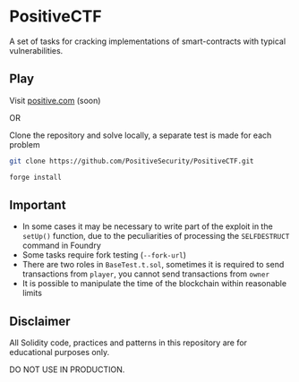 # PositiveCTF

A set of tasks for cracking implementations of smart-contracts with typical vulnerabilities.

## Play

Visit [positive.com](https://www.positive.com/ctf) (soon)

OR

Clone the repository and solve locally, a separate test is made for each problem

```sh
git clone https://github.com/PositiveSecurity/PositiveCTF.git

forge install
```

## Important

- In some cases it may be necessary to write part of the exploit in the `setUp()` function, due to the peculiarities of processing the `SELFDESTRUCT` command in Foundry
- Some tasks require fork testing (`--fork-url`)
- There are two roles in `BaseTest.t.sol`, sometimes it is required to send transactions from `player`, you cannot send transactions from `owner`
- It is possible to manipulate the time of the blockchain within reasonable limits

## Disclaimer

All Solidity code, practices and patterns in this repository are for educational purposes only.

DO NOT USE IN PRODUCTION.
